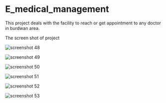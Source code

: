 # E_medical_management
This project deals with the facility to reach or get appointment to any doctor in burdwan area.

The screen shot of project

![screenshot 48](https://cloud.githubusercontent.com/assets/13691876/20865970/a2b1113e-ba46-11e6-821f-9d14174a8fb8.png)


![screenshot 49](https://cloud.githubusercontent.com/assets/13691876/20865974/c27b3daa-ba46-11e6-8c08-9f447cda55cb.png)

![screenshot 50](https://cloud.githubusercontent.com/assets/13691876/20865978/d31e0818-ba46-11e6-8064-5c4a92bc0e9f.png)


![screenshot 51](https://cloud.githubusercontent.com/assets/13691876/20865980/effb896a-ba46-11e6-9fe9-b2633810c8c6.png)

![screenshot 52](https://cloud.githubusercontent.com/assets/13691876/20865983/013a6822-ba47-11e6-8585-de1868b52685.png)


![screenshot 53](https://cloud.githubusercontent.com/assets/13691876/20865987/1394274c-ba47-11e6-9f2a-d0f8e24b74e6.png)


